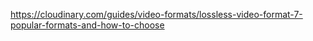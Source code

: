 https://cloudinary.com/guides/video-formats/lossless-video-format-7-popular-formats-and-how-to-choose
